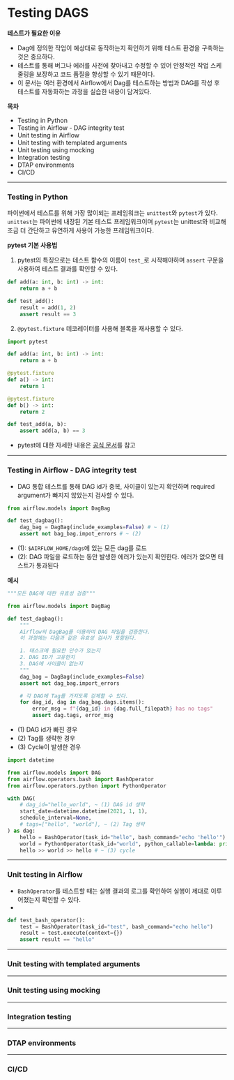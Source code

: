 # Testing DAGS

**테스트가 필요한 이유**
- Dag에 정의한 작업이 예상대로 동작하는지 확인하기 위해 테스트 환경을 구축하는 것은 중요하다. 
- 테스트를 통해 버그나 에러를 사전에 찾아내고 수정할 수 있어 안정적인 작업 스케줄링을 보장하고 코드 품질을 향상할 수 있기 때문이다.
- 이 문서는 여러 환경에서 Airflow에서 Dag를 테스트하는 방법과 DAG를 작성 후 테스트를 자동화하는 과정을 실습한 내용이 담겨있다. 

**목차**
- Testing in Python
- Testing in Airflow      - DAG integrity test
- Unit testing in Airflow
- Unit testing with templated arguments
- Unit testing using mocking
- Integration testing
- DTAP environments
- CI/CD

---
### Testing in Python

파이썬에서 테스트를 위해 가장 많이되는 프레임워크는 `unittest`와 `pytest`가 있다. `unittest`는 파이썬에 내장된 기본 테스트 프레임워크이며 `pytest`는 unittest와 비교해 조금 더 간단하고 유연하게 사용이 가능한 프레임워크이다. 

**pytest 기본 사용법**

1. pytest의 특징으로는 테스트 함수의 이름이 `test_`로 시작해야하며 `assert` 구문을 사용하여 테스트 결과를 확인할 수 있다.
 
```python
def add(a: int, b: int) -> int:
    return a + b

def test_add():
    result = add(1, 2)
    assert result == 3
```

2. `@pytest.fixture` 데코레이터를 사용해 블록을 재사용할 수 있다.
   
```python
import pytest

def add(a: int, b: int) -> int:
    return a + b

@pytest.fixture
def a() -> int:
    return 1 

@pytest.fixture
def b() -> int:
    return 2

def test_add(a, b):
    assert add(a, b) == 3
```

- pytest에 대한 자세한 내용은 [공식 문서](https://docs.pytest.org/en/7.3.x/)를 참고

---
### Testing in Airflow      - DAG integrity test

- DAG 통합 테스트를 통해 DAG id가 중복, 사이클이 있는지 확인하며 required argument가 빠지지 않았는지 검사할 수 있다.

```python
from airflow.models import DagBag

def test_dagbag():
    dag_bag = DagBag(include_examples=False) # ~ (1)
    assert not bag_bag.impot_errors # ~ (2)
```
- (1): `$AIRFLOW_HOME/dags`에 있는 모든 dag를 로드
- (2): DAG 파일을 로드하는 동안 발생한 에러가 있는지 확인한다. 에러가 없으면 테스트가 통과된다

**예시**

```python
"""모든 DAG에 대한 유효성 검증"""

from airflow.models import DagBag

def test_dagbag():
    """
    Airflow의 DagBag를 이용하여 DAG 파일을 검증한다.
    이 과정에는 다음과 같은 유효성 검사가 포함된다.

    1. 태스크에 필요한 인수가 있는지
    2. DAG ID가 고유한지
    3. DAG에 사이클이 없는지
    """
    dag_bag = DagBag(include_examples=False)
    assert not dag_bag.import_errors  

    # 각 DAG에 Tag를 가지도록 강제할 수 있다.
    for dag_id, dag in dag_bag.dags.items():
        error_msg = f"{dag_id} in {dag.full_filepath} has no tags"
        assert dag.tags, error_msg
```

- (1) DAG id가 빠진 경우
- (2) Tag를 생략한 경우
- (3) Cycle이 발생한 경우
  
```python
import datetime

from airflow.models import DAG
from airflow.operators.bash import BashOperator
from airflow.operators.python import PythonOperator

with DAG(
    # dag_id="hello_world", ~ (1) DAG id 생략
    start_date=datetime.datetime(2021, 1, 1),
    schedule_interval=None,
    # tags=["hello", "world"], ~ (2) Tag 생략
) as dag:
    hello = BashOperator(task_id="hello", bash_command="echo 'hello'")
    world = PythonOperator(task_id="world", python_callable=lambda: print("world"))
    hello >> world >> hello # ~ (3) cycle 
```

---
### Unit testing in Airflow

- `BashOperator`를 테스트할 때는 실행 결과의 로그를 확인하여 실행이 제대로 이루어졌는지 확인할 수 있다.
- 

```python
def test_bash_operator():
    test = BashOperator(task_id="test", bash_command="echo hello")
    result = test.execute(context={})
    assert result == "hello"
```


---
### Unit testing with templated arguments


---
### Unit testing using mocking


---
### Integration testing

---
### DTAP environments


---
### CI/CD
